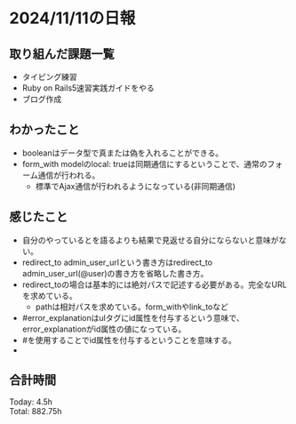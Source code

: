# 2024/11/11の日報
## 取り組んだ課題一覧
* タイピング練習
* Ruby on Rails5速習実践ガイドをやる
* ブログ作成
## わかったこと
* booleanはデータ型で真または偽を入れることができる。
* form_with modelのlocal: trueは同期通信にするということで、通常のフォーム通信が行われる。
  *  標準でAjax通信が行われるようになっている(非同期通信) 
## 感じたこと
* 自分のやっているとを語るよりも結果で見返せる自分にならないと意味がない。
* redirect_to admin_user_urlという書き方はredirect_to admin_user_url(@user)の書き方を省略した書き方。
* redirect_toの場合は基本的には絶対パスで記述する必要がある。完全なURLを求めている。
  *  pathは相対パスを求めている。form_withやlink_toなど
*  #error_explanationはulタグにid属性を付与するという意味で、error_explanationがid属性の値になっている。
  *  #を使用することでid属性を付与するということを意味する。
  *        
## 合計時間  
Today: 4.5h<br>
Total: 882.75h

